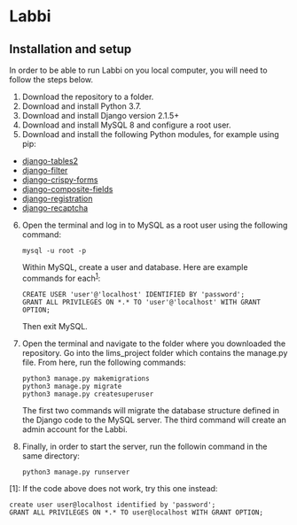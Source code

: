 # Labbi

## Installation and setup

In order to be able to run Labbi on you local computer, you will need to follow the steps below.

1. Download the repository to a folder.
2. Download and install Python 3.7.
3. Download and install Django version 2.1.5+
4. Download and install MySQL 8 and configure a root user.
5. Download and install the following Python modules, for example using pip:
  * [django-tables2](https://django-tables2.readthedocs.io/en/latest/)
  * [django-filter](https://django-filter.readthedocs.io/en/master/)
  * [django-crispy-forms](https://django-crispy-forms.readthedocs.io/en/latest/)
  * [django-composite-fields](https://pypi.org/project/django-composite-field/)
  * [django-registration](https://django-registration.readthedocs.io/en/3.0/)
  * [django-recaptcha](https://github.com/praekelt/django-recaptcha)
6. Open the terminal and log in to MySQL as a root user using the following command: 

   ```mysql -u root -p  ```
   
   Within MySQL, create a user and database.  Here are example commands for each<sup>[1](#myfootnote1)</sup>: 
   ```
   CREATE USER 'user'@'localhost' IDENTIFIED BY 'password';  
   GRANT ALL PRIVILEGES ON *.* TO 'user'@'localhost' WITH GRANT OPTION;
   ```
   Then exit MySQL.
7. Open the terminal and navigate to the folder where you downloaded the repository.  Go into the lims_project folder which contains the manage.py file.  From here, run the following commands:
   ```
   python3 manage.py makemigrations
   python3 manage.py migrate
   python3 manage.py createsuperuser
   ```
   The first two commands will migrate the database structure defined in the Django code to the MySQL server.  The third command will create an admin account for the Labbi.
6. Finally, in order to start the server, run the followin command in the same directory: 
   ```
   python3 manage.py runserver
   ```


<a name="myfootnote1">[1]</a>: If the code above does not work, try this one instead:
  ```
  create user user@localhost identified by 'password';
  GRANT ALL PRIVILEGES ON *.* TO user@localhost WITH GRANT OPTION;
  ```
